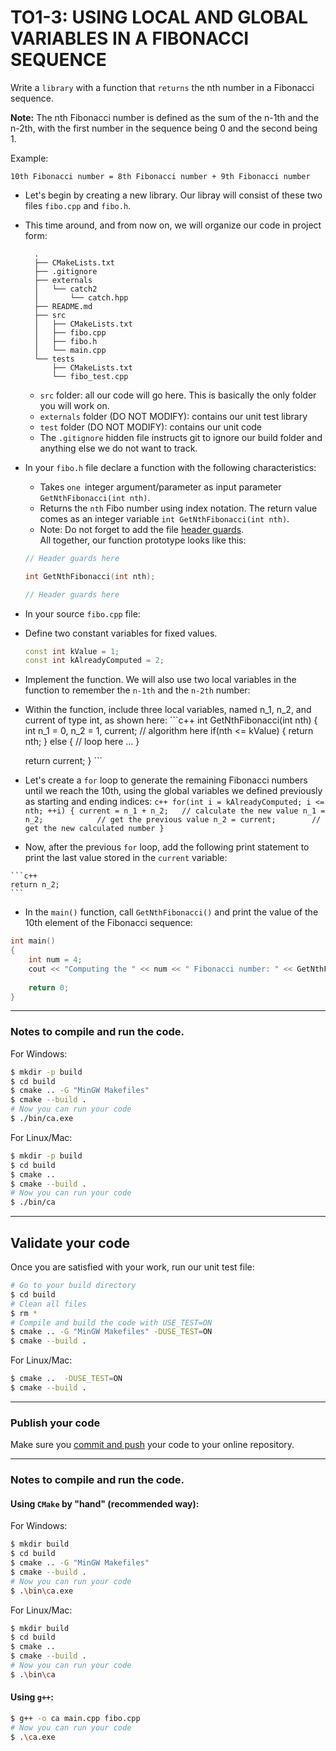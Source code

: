 # TO1-3: USING LOCAL AND GLOBAL VARIABLES IN A FIBONACCI SEQUENCE
Write a `library` with a function that `returns` the nth number in a Fibonacci sequence.

**Note:** The nth Fibonacci number is defined as the sum of the n-1th and the n-2th, with the first number in the sequence being 0 and the second being 1.

Example:
```
10th Fibonacci number = 8th Fibonacci number + 9th Fibonacci number
```
- Let's begin by creating a new library. Our libray will consist of these two files `fibo.cpp` and `fibo.h`.

- This time around, and from now on, we will organize our code in project form:
  ```
    .
    ├── CMakeLists.txt
    ├── .gitignore
    ├── externals
    │   └── catch2
    │       └── catch.hpp
    ├── README.md
    ├── src
    │   ├── CMakeLists.txt
    │   ├── fibo.cpp
    │   ├── fibo.h
    │   └── main.cpp
    └── tests
        ├── CMakeLists.txt
        └── fibo_test.cpp

  ```
    - `src` folder: all our code will go here. This is basically the only folder you will work on.
    - `externals` folder (DO NOT MODIFY): contains our unit test library
    - `test` folder (DO NOT MODIFY): contains our unit code
    - The `.gitignore` hidden file instructs git to ignore our build folder and anything else we do not want to track.

-  In your `fibo.h` file declare a function with the following characteristics: 
   -  Takes `one `integer argument/parameter as input parameter `GetNthFibonacci(int nth)`.
   -  Returns the `nth` Fibo number using index notation. The return value comes as an integer variable `int GetNthFibonacci(int nth)`.
   -  Note: Do not forget to add the file [header guards](https://google.github.io/styleguide/cppguide.html#Header_Files).  
   All together, our function prototype looks like this:
    ```c++
    // Header guards here
    
    int GetNthFibonacci(int nth);
    
    // Header guards here
    ```

-  In your source `fibo.cpp` file:
  - Define two constant variables for fixed values. 
    ```c++
    const int kValue = 1;
    const int kAlreadyComputed = 2;
    ```
   - Implement the function. We will also use two local variables in the function to remember the `n-1th` and the `n-2th` number:

   - Within the function, include three local variables, named n_1, n_2, and current of type int, as shown here:
    ```c++
    int GetNthFibonacci(int nth)
    {
      int n_1 = 0, n_2 = 1, current;
      // algorithm here
      if(nth <= kValue)
      {
        return nth;
      }
      else
      {
        // loop here ...
      }
     
      return current;
    }
    ```
   
   - Let's create a `for` loop to generate the remaining Fibonacci numbers until we reach the 10th, using the global variables we defined previously as starting and ending indices:
    ```c++
    for(int i = kAlreadyComputed; i <= nth; ++i)
    {
        current = n_1 + n_2;   // calculate the new value
        n_1 = n_2;            // get the previous value
        n_2 = current;        // get the new calculated number
    }
    ```
   - Now, after the previous `for` loop, add the following print statement to print the last value stored in the `current` variable:

    ```c++
    return n_2;
    ```

* In the `main()` function, call `GetNthFibonacci()` and print the value of the 10th element of the Fibonacci sequence:
```c++
int main() 
{
    int num = 4;
    cout << "Computing the " << num << " Fibonacci number: " << GetNthFibonacci(num) << endl;
    
    return 0;
}
```
---
### Notes to compile and run the code.

For Windows:
```bash
$ mkdir -p build
$ cd build
$ cmake .. -G "MinGW Makefiles"
$ cmake --build .
# Now you can run your code
$ ./bin/ca.exe
```
For Linux/Mac:
```bash
$ mkdir -p build
$ cd build
$ cmake ..
$ cmake --build .
# Now you can run your code
$ ./bin/ca
```

---
## Validate your code
Once you are satisfied with your work, run our unit test file:
```bash
# Go to your build directory
$ cd build
# Clean all files
$ rm *
# Compile and build the code with USE_TEST=ON
$ cmake .. -G "MinGW Makefiles" -DUSE_TEST=ON
$ cmake --build .
```
For Linux/Mac:
```bash
$ cmake ..  -DUSE_TEST=ON
$ cmake --build .
```
---
### Publish your code
Make sure you [commit and push](https://code.visualstudio.com/docs/editor/versioncontrol) your code to your online repository.

---

### Notes to compile and run the code.

#### Using `CMake` by "hand" (recommended way):

For Windows:
```bash
$ mkdir build
$ cd build
$ cmake .. -G "MinGW Makefiles"
$ cmake --build .
# Now you can run your code
$ .\bin\ca.exe
```
For Linux/Mac:
```bash
$ mkdir build
$ cd build
$ cmake ..
$ cmake --build .
# Now you can run your code
$ .\bin\ca
```
#### Using `g++`:
```bash
$ g++ -o ca main.cpp fibo.cpp
# Now you can run your code
$ .\ca.exe
```